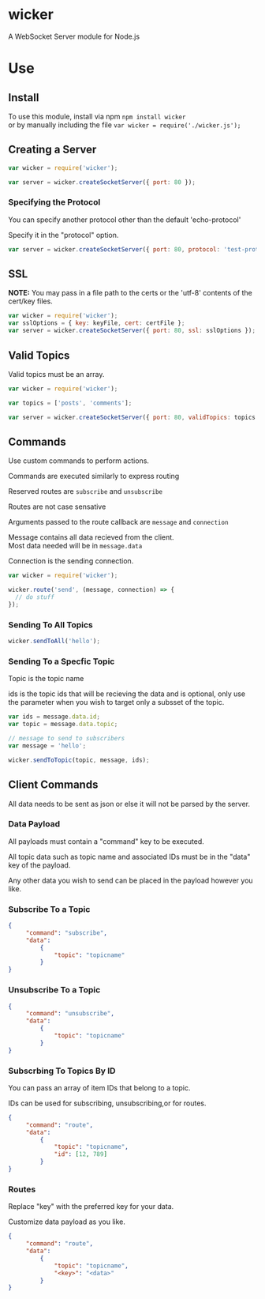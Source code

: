 # wicker
A WebSocket Server module for Node.js

# Use

## Install

To use this module, install via npm ```npm install wicker```  
or by manually including the file ```var wicker = require('./wicker.js');```


## Creating a Server

```js
var wicker = require('wicker');

var server = wicker.createSocketServer({ port: 80 });
```

### Specifying the Protocol

You can specify another protocol other than the default 'echo-protocol'  

Specify it in the "protocol" option.

```js
var server = wicker.createSocketServer({ port: 80, protocol: 'test-protocol' });
```

## SSL

**NOTE:** You may pass in a file path to the certs or the 'utf-8' contents of the cert/key files. 

```js
var wicker = require('wicker');
var sslOptions = { key: keyFile, cert: certFile };
var server = wicker.createSocketServer({ port: 80, ssl: sslOptions });
```

## Valid Topics

Valid topics must be an array.

```js
var wicker = require('wicker');

var topics = ['posts', 'comments'];

var server = wicker.createSocketServer({ port: 80, validTopics: topics });
```

## Commands

Use custom commands to perform actions.

Commands are executed similarly to express routing  

Reserved routes are ```subscribe``` and ```unsubscribe```

Routes are not case sensative  

Arguments passed to the route callback are ```message``` and ```connection```

Message contains all data recieved from the client.  
Most data needed will be in ```message.data```

Connection is the sending connection.

```js
var wicker = require('wicker');

wicker.route('send', (message, connection) => {
  // do stuff
});
```

### Sending To All Topics

```js
wicker.sendToAll('hello');
```

### Sending To a Specfic Topic

Topic is the topic name  

ids is the topic ids that will be recieving the data and is optional, only use the parameter when you wish to target only a subsset of the topic.

```js
var ids = message.data.id;
var topic = message.data.topic;

// message to send to subscribers
var message = 'hello';

wicker.sendToTopic(topic, message, ids);
```

## Client Commands

All data needs to be sent as json or else it will not be parsed by the server.  

### Data Payload

All payloads must contain a "command" key to be executed.

All topic data such as topic name and associated IDs must be in the "data" key of the payload.  

Any other data you wish to send can be placed in the payload however you like.  

### Subscribe To a Topic

```json
{
     "command": "subscribe",
     "data":
         {
             "topic": "topicname"
         }
}
```

### Unsubscribe To a Topic

```json
{
     "command": "unsubscribe",
     "data":
         {
             "topic": "topicname"
         }
}
```

### Subscrbing To Topics By ID

You can pass an array of item IDs that belong to a topic.

IDs can be used for subscribing, unsubscribing,or for routes.

```json
{
     "command": "route",
     "data":
         {
             "topic": "topicname",
             "id": [12, 789]
         }
}
```

### Routes

Replace "key" with the preferred key for your data.  

Customize data payload as you like.

```json
{
     "command": "route",
     "data":
         {
             "topic": "topicname",
             "<key>": "<data>"
         }
}
```
